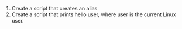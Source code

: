 1. Create a script that creates an alias
2. Create a script that prints hello user, where user is the current Linux user.
